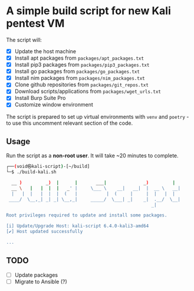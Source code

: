 # A simple build script for new Kali pentest VM

The script will: 
- [x] Update the host machine
- [x] Install apt packages from `packages/apt_packages.txt`
- [x] Install pip3 packages from `packages/pip3_packages.txt`
- [x] Install go packages from `packages/go_packages.txt`
- [x] Install nim packages from `packages/nim_packages.txt`
- [x] Clone github repositories from `packages/git_repos.txt`
- [x] Download scripts/applications from `packages/wget_urls.txt`
- [x] Install Burp Suite Pro
- [x] Customize window environment

The script is prepared to set up virtual environments with `venv` and `poetry` - to use this uncomment relevant section of the code.

## Usage
Run the script as a __non-root user__. It will take ~20 minutes to complete.
```bash
┌──(void㉿kali-script)-[~/build]
└─$ ./build-kali.sh

  __ )         _)  |      |       ___|              _)         |   
  __ \   |   |  |  |   _' |     \___ \    __|   __|  |  __ \   __| 
  |   |  |   |  |  |  (   |           |  (     |     |  |   |  |   
 ____/  \__,_| _| _| \__,_|     _____/  \___| _|    _|  .__/  \__| 
                                                       _|          

Root privileges required to update and install some packages.

[i] Update/Upgrade Host: kali-script 6.4.0-kali3-amd64 
[✔] Host updated successfully

...
```

## TODO
- [ ] Update packages
- [ ] Migrate to Ansible (?)
